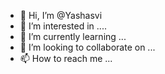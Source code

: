 - 👋 Hi, I’m @Yashasvi
- 👀 I’m interested in ....
- 🌱 I’m currently learning ... 
- 💞️ I’m looking to collaborate on ...
- 📫 How to reach me ...

<!---
Yashasvi252/Yashasvi252 is a ✨ special ✨ repository because its `README.md` (this file) appears on your GitHub profile.
You can click the Preview link to take a look at your changes.
--->
